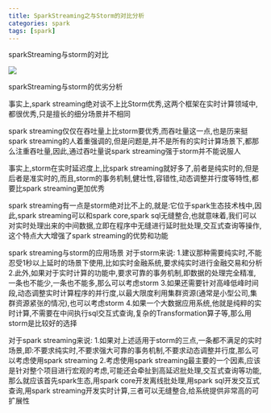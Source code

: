 ```yaml
---
title: SparkStreaming之与Storm的对比分析
categories: spark  
tags: [spark]
---
```




sparkStreaming与storm的对比

![](http://ols7leonh.bkt.clouddn.com//assert/img/bigdata/spark从入门到精通_笔记/sparkStreaming与storm的对比.png)


sparkStreaming与storm的优劣分析

事实上,spark streaming绝对谈不上比Storm优秀,这两个框架在实时计算领域中,都很优秀,只是擅长的细分场景并不相同

spark streaming仅仅在吞吐量上比storm要优秀,而吞吐量这一点,也是历来挺spark streaming的人着重强调的,但是问题是,并不是所有的实时计算场景下,都那么注重吞吐量,因此,通过吞吐量说spark streaming强于storm并不能说服人

事实上,storm在实时延迟度上,比spark streaming就好多了,前者是纯实时的,但是后者是准实时的,而且,storm的事务机制,健壮性,容错性,动态调整并行度等特性,都要比spark streaming更加优秀

spark streaming有一点是storm绝对比不上的,就是:它位于spark生态技术栈中,因此,spark streaming可以和spark core,spark sql无缝整合,也就意味着,我们可以对实时处理出来的中间数据,立即在程序中无缝进行延时批处理,交互式查询等操作,这个特点大大增强了spark streaming的优势和功能


spark streaming与storm的应用场景
对于storm来说:
1.建议那种需要纯实时,不能忍受1秒以上延时的场景下使用,比如实时金融系统,要求纯实时进行金融交易和分析
2.此外,如果对于实时计算的功能中,要求可靠的事务机制,即数据的处理完全精准,一条也不能少,一条也不能多,那么可以考虑storm
3.如果还需要针对高峰低峰时间段,动态调整实时计算程序的并行度,以最大限度利用集群资源(通常是小型公司,集群资源紧张的情况),也可以考虑storm
4.如果一个大数据应用系统,他就是纯粹的实时计算,不需要在中间执行sql交互式查询,复杂的Transformation算子等,那么用storm是比较好的选择

对于spark streaming来说:
1.如果对上述适用于storm的三点,一条都不满足的实时场景,即:不要求纯实时,不要求强大可靠的事务机制,不要求动态调整并行度,那么可以考虑使用spark streaming
2.考虑使用spark streaming最主要的一个因素,应该是针对整个项目进行宏观的考虑,可能还会牵扯到高延迟批处理,交互式查询等功能,那么就应该首先spark生态,用spark core开发离线批处理,用spark sql开发交互式查询,用spark streaming开发实时计算,三者可以无缝整合,给系统提供非常高的可扩展性
